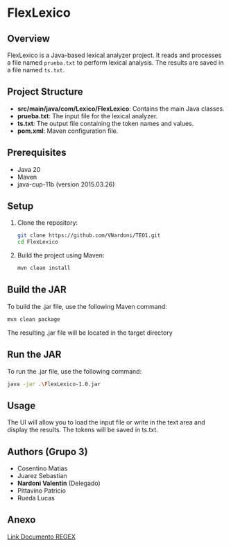 # FlexLexico

## Overview

FlexLexico is a Java-based lexical analyzer project. It reads and processes a file named `prueba.txt` to perform lexical analysis. The results are saved in a file named `ts.txt`.

## Project Structure

- **src/main/java/com/Lexico/FlexLexico**: Contains the main Java classes.
- **prueba.txt**: The input file for the lexical analyzer.
- **ts.txt**: The output file containing the token names and values.
- **pom.xml**: Maven configuration file.

## Prerequisites

- Java 20
- Maven
- java-cup-11b (version 2015.03.26)

## Setup

1. Clone the repository:

   ```sh
   git clone https://github.com/VNardoni/TEO1.git
   cd FlexLexico
   ```

2. Build the project using Maven:
   ```sh
   mvn clean install
   ```

## Build the JAR

To build the .jar file, use the following Maven command:

   ```sh
   mvn clean package
   ```

The resulting .jar file will be located in the target directory

## Run the JAR

To run the .jar file, use the following command:

   ```sh
   java -jar .\FlexLexico-1.0.jar
   ```

## Usage

The UI will allow you to load the input file or write in the text area and display the results. The tokens will be saved in ts.txt.

## Authors (Grupo 3)

- Cosentino Matias
- Juarez Sebastian
- **Nardoni Valentin** (Delegado)
- Pittavino Patricio
- Rueda Lucas

## Anexo

[Link Documento REGEX](https://docs.google.com/document/d/1_P1gy3LVajhrFVl_u1IOgZa34uSg5c2fvrE33nPvs7E/edit?usp=sharing)

